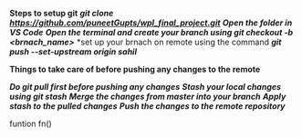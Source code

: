 **Steps to setup git**
**_git clone https://github.com/puneetGupts/wpl_final_project.git_**
**_Open the folder in VS Code_**
**_Open the terminal and create your branch using git checkout -b <brnach_name>_**
\*set up your brnach on remote using the command **_git push --set-upstream origin sahil_**

**Things to take care of before pushing any changes to the remote**

**_Do git pull first before pushing any changes_**
**_Stash your local changes using git stash_**
**_Merge the changes from master into your branch_**
**_Apply stash to the pulled changes_**
**_Push the changes to the remote repository_**

funtion fn()
